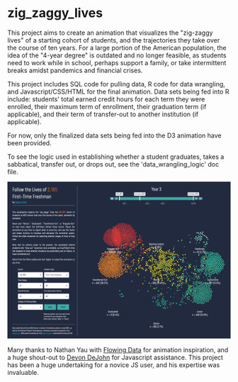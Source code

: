 # zig_zaggy_lives

This project aims to create an animation that visualizes the "zig-zaggy lives" of a starting cohort of students, and the trajectories they take over the course of ten years. For a large portion of the American population, the idea of the "4-year degree" is outdated and no longer feasible, as students need to work while in school, perhaps support a family, or take intermittent breaks amidst pandemics and financial crises.

This project includes SQL code for pulling data, R code for data wrangling, and Javascript/CSS/HTML for the final animation. Data sets being fed into R include: students' total earned credit hours for each term they were enrolled, their maximum term of enrollment, their graduation term (if applicable), and their term of transfer-out to another institution (if applicable). 

For now, only the finalized data sets being fed into the D3 animation have been provided. 

To see the logic used in establishing whether a student graduates, takes a sabbatical, transfer out, or drops out, see the 'data_wrangling_logic' doc file. 

![zig-zaggy lives](documentation/animation_snapshot.png "zig-zaggy lives animation screenshot")

Many thanks to Nathan Yau with [Flowing Data](https://flowingdata.com/2015/12/15/a-day-in-the-life-of-americans/) for animation inspiration, and a huge shout-out to [Devon DeJohn](https://github.com/ddejohn) for Javascript assistance. This project has been a huge undertaking for a novice JS user, and his expertise was invaluable.